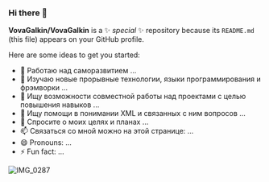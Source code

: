 ### Hi there 👋

**VovaGalkin/VovaGalkin** is a ✨ _special_ ✨ repository because its `README.md` (this file) appears on your GitHub profile.

Here are some ideas to get you started:

- 🔭 Работаю над саморазвитием ...
- 🌱 Изучаю новые прорывные технологии, языки программирования и фрэмворки ...
- 👯 Ищу возможности совместной работы над проектами с целью повышения навыков ...
- 🤔 Ищу помощи в понимании XML и связанных с ним вопросов ...
- 💬 Спросите о моих целях и планах ...
- 📫 Связаться со мной можно на этой странице: ...
- 😄 Pronouns: ...
- ⚡ Fun fact: ...
<!--
-->

![IMG_0287](https://user-images.githubusercontent.com/117192378/200167284-cb7a959e-b982-4080-9e34-ac1d2d6a92fe.JPG)
